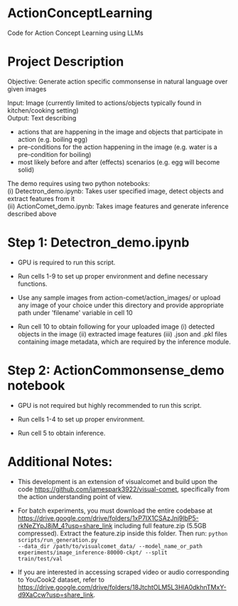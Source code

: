 # ActionConceptLearning
Code for Action Concept Learning using LLMs


# Project Description

Objective: Generate action specific commonsense in natural language over given images

Input: Image (currently limited to actions/objects typically found in kitchen/cooking setting)\
Output: Text describing
- actions that are happening in the image and objects that participate in action (e.g. boiling egg)
- pre-conditions for the action happening in the image (e.g. water is a pre-condition for boiling)
- most likely before and after (effects) scenarios (e.g. egg will become solid)

The demo requires using two python notebooks:\
(i) Detectron_demo.ipynb: Takes user specified image, detect objects and extract features from it\
(ii) ActionComet_demo.ipynb: Takes image features and generate inference described above

# Step 1: Detectron_demo.ipynb

- GPU is required to run this script.

- Run cells 1-9 to set up proper environment and define necessary functions.

- Use any sample images from action-comet/action_images/ or upload any image of your choice under this directory and provide appropriate path under 'filename' variable in cell 10

- Run cell 10 to obtain following for your uploaded image (i) detected objects in the image (ii) extracted image features (iii) .json and .pkl files containing image metadata, which are required by the inference module.

# Step 2: ActionCommonsense_demo notebook

- GPU is not required but highly recommended to run this script.

- Run cells 1-4 to set up proper environment.

- Run cell 5 to obtain inference.

# Additional Notes:

- This development is an extension of visualcomet and build upon the code https://github.com/jamespark3922/visual-comet, specifically from the action understanding point of view.   

- For batch experiments, you must download the entire codebase at https://drive.google.com/drive/folders/1xP7IX1CSAzJnj9lbP5-rkNeZYpJ8jM_4?usp=share_link including full feature.zip (5.5GB compressed). Extract the feature.zip inside this folder. Then run:
<code>python scripts/run_generation.py --data_dir /path/to/visualcomet_data/ --model_name_or_path experiments/image_inference-80000-ckpt/ --split train/test/val</code>

- If you are interested in accessing scraped video or audio corresponding to YouCook2 dataset, refer to https://drive.google.com/drive/folders/18JtchtOLM5L3HlA0dkhnTMxY-d9XaCcw?usp=share_link.
